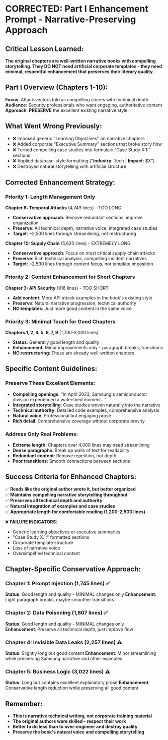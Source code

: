 # CORRECTED: Part I Enhancement Prompt - Narrative-Preserving Approach

## Critical Lesson Learned:
**The original chapters are well-written narrative books with compelling storytelling. They DO NOT need artificial corporate templates - they need minimal, respectful enhancement that preserves their literary quality.**

## Part I Overview (Chapters 1-10):
**Focus**: Attack vectors told as compelling stories with technical depth  
**Audience**: Security professionals who want engaging, authoritative content  
**Approach**: **PRESERVE** the excellent existing narrative style

## What Went Wrong Previously:
- ❌ Imposed generic "Learning Objectives" on narrative chapters
- ❌ Added corporate "Executive Summary" sections that broke story flow  
- ❌ Turned compelling case studies into formulaic "Case Study X.1:" sections
- ❌ Applied database-style formatting ("**Industry**: Tech | **Impact**: $X")
- ❌ Destroyed natural storytelling with artificial structure

## Corrected Enhancement Strategy:

### **Priority 1: Length Management Only**
**Chapter 8: Temporal Attacks** (4,749 lines) - TOO LONG
- **Conservative approach**: Remove redundant sections, improve organization
- **Preserve**: All technical depth, narrative voice, integrated case studies
- **Target**: ~2,500 lines through streamlining, not restructuring

**Chapter 10: Supply Chain** (5,620 lines) - EXTREMELY LONG  
- **Conservative approach**: Focus on most critical supply chain attacks
- **Preserve**: Rich technical analysis, compelling incident narratives
- **Target**: ~2,500 lines through content focus, not template imposition

### **Priority 2: Content Enhancement for Short Chapters**
**Chapter 3: API Security** (916 lines) - TOO SHORT
- **Add content**: More API attack examples in the book's existing style
- **Preserve**: Natural narrative progression, technical authority
- **NO templates**: Just more good content in the same voice

### **Priority 3: Minimal Touch for Good Chapters**
**Chapters 1, 2, 4, 5, 6, 7, 9** (1,700-3,000 lines)
- **Status**: Generally good length and quality
- **Enhancement**: Minor improvements only - paragraph breaks, transitions
- **NO restructuring**: These are already well-written chapters

## Specific Content Guidelines:

### **Preserve These Excellent Elements:**
- **Compelling openings**: "In April 2023, Samsung's semiconductor division experienced a watershed moment..."
- **Integrated storytelling**: Case studies woven naturally into the narrative
- **Technical authority**: Detailed code examples, comprehensive analysis
- **Natural voice**: Professional but engaging prose
- **Rich detail**: Comprehensive coverage without corporate brevity

### **Address Only Real Problems:**
- **Extreme length**: Chapters over 4,000 lines may need streamlining
- **Dense paragraphs**: Break up walls of text for readability
- **Redundant content**: Remove repetition, not depth
- **Poor transitions**: Smooth connections between sections

## Success Criteria for Enhanced Chapters:

✅ **Reads like the original author wrote it, but better organized**  
✅ **Maintains compelling narrative storytelling throughout**  
✅ **Preserves all technical depth and authority**  
✅ **Natural integration of examples and case studies**  
✅ **Appropriate length for comfortable reading (1,200-2,500 lines)**  

❌ **FAILURE INDICATORS**:
- Generic learning objectives or executive summaries
- "Case Study X.1:" formatted sections  
- Corporate template structure
- Loss of narrative voice
- Oversimplified technical content

## Chapter-Specific Conservative Approach:

### **Chapter 1: Prompt Injection** (1,745 lines) ✅ 
**Status**: Good length and quality - MINIMAL changes only
**Enhancement**: Light paragraph breaks, maybe smoother transitions

### **Chapter 2: Data Poisoning** (1,807 lines) ✅
**Status**: Good length and quality - MINIMAL changes only  
**Enhancement**: Preserve all technical depth, just improve flow

### **Chapter 4: Invisible Data Leaks** (2,257 lines) ⚠️
**Status**: Slightly long but good content
**Enhancement**: Minor streamlining while preserving Samsung narrative and other examples

### **Chapter 5: Business Logic** (3,022 lines) ⚠️
**Status**: Long but contains excellent explanatory prose
**Enhancement**: Conservative length reduction while preserving all good content

## Remember:
- **This is narrative technical writing, not corporate training material**
- **The original authors were skilled - respect their work**
- **Better to do less than to over-engineer and destroy quality**
- **Preserve the book's natural voice and compelling storytelling**